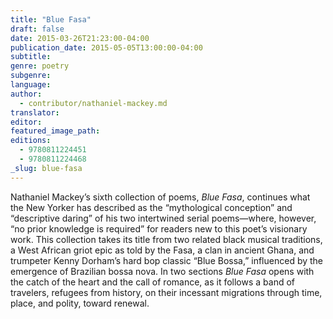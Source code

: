 ```yaml
---
title: "Blue Fasa"
draft: false
date: 2015-03-26T21:23:00-04:00
publication_date: 2015-05-05T13:00:00-04:00
subtitle:
genre: poetry
subgenre:
language:
author:
  - contributor/nathaniel-mackey.md
translator:
editor:
featured_image_path:
editions:
  - 9780811224451
  - 9780811224468
_slug: blue-fasa
---
```


Nathaniel Mackey’s sixth collection of poems, _Blue Fasa_, continues what the New Yorker has described as the “mythological conception” and “descriptive daring” of his two intertwined serial poems—where, however, “no prior knowledge is required” for readers new to this poet’s visionary work. This collection takes its title from two related black musical traditions, a West African griot epic as told by the Fasa, a clan in ancient Ghana, and trumpeter Kenny Dorham’s hard bop classic “Blue Bossa,” influenced by the emergence of Brazilian bossa nova. In two sections _Blue Fasa_ opens with the catch of the heart and the call of romance, as it follows a band of travelers, refugees from history, on their incessant migrations through time, place, and polity, toward renewal.

